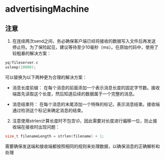 # advertisingMachine

## 注意
1. 在连续两次send之间，务必确保客户端已经将接收的数据写入文件后再发送停止符。为了保险起见，建议等待至少10毫秒（ms）。在原始代码中，使用了较粗暴的解决方案：
```c
yq/fileserver.c 
usleep(10000);
```
可以替换为以下两种更为合理的解决方案：

- 消息长度前缀： 在每个消息的前面添加一个表示消息长度的固定字节数。接收端首先读取这个长度，然后知道后续的数据属于一个完整的消息。

- 消息结束符： 在每个消息的末尾添加一个特殊的标记，表示消息结束。接收端通过检测这个标记来确定消息的结束。  




2. 注意使用strlen计算长度时不包含\0，因此需要对长度进行偏移一位，防止接收端在接收时出现问题：
```c
size_t filenameLength = strlen(filename) + 1;
```
需要确保发送端和接收端都按照相同的规则来处理数据，以确保消息的正确解析和处理